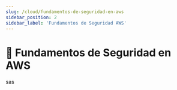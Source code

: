 ```yaml
---
slug: /cloud/fundamentos-de-seguridad-en-aws
sidebar_position: 2
sidebar_label: 'Fundamentos de Seguridad AWS'
---
```


# 🔐 Fundamentos de Seguridad en AWS

sas